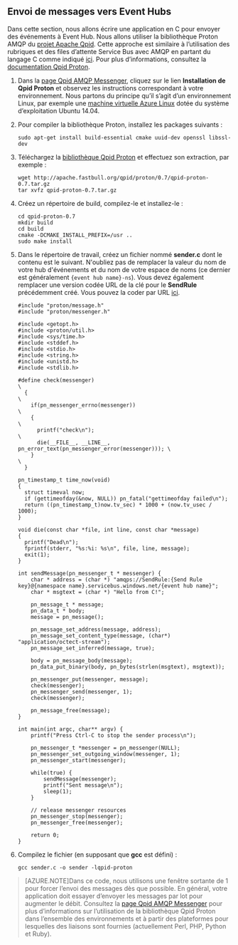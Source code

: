 ## Envoi de messages vers Event Hubs

Dans cette section, nous allons écrire une application en C pour envoyer des événements à Event Hub. Nous allons utiliser la bibliothèque Proton AMQP du [projet Apache Qpid](http://qpid.apache.org/). Cette approche est similaire à l’utilisation des rubriques et des files d’attente Service Bus avec AMQP en partant du langage C comme indiqué [ici](https://code.msdn.microsoft.com/Using-Apache-Qpid-Proton-C-afd76504). Pour plus d’informations, consultez la [documentation Qpid Proton](http://qpid.apache.org/proton/index.html).

1. Dans la [page Qpid AMQP Messenger](http://qpid.apache.org/components/messenger/index.html), cliquez sur le lien **Installation de Qpid Proton** et observez les instructions correspondant à votre environnement. Nous partons du principe qu’il s’agit d’un environnement Linux, par exemple une [machine virtuelle Azure Linux](../articles/virtual-machines/virtual-machines-linux-tutorial.md) dotée du système d’exploitation Ubuntu 14.04.

2. Pour compiler la bibliothèque Proton, installez les packages suivants :

	```
	sudo apt-get install build-essential cmake uuid-dev openssl libssl-dev
	```

3. Téléchargez la [bibliothèque Qpid Proton](http://qpid.apache.org/proton/index.html) et effectuez son extraction, par exemple :

	```
	wget http://apache.fastbull.org/qpid/proton/0.7/qpid-proton-0.7.tar.gz
	tar xvfz qpid-proton-0.7.tar.gz
	```

4. Créez un répertoire de build, compilez-le et installez-le :

	```
	cd qpid-proton-0.7
	mkdir build
	cd build
	cmake -DCMAKE_INSTALL_PREFIX=/usr ..
	sudo make install
	```

5. Dans le répertoire de travail, créez un fichier nommé **sender.c** dont le contenu est le suivant. N'oubliez pas de remplacer la valeur du nom de votre hub d'événements et du nom de votre espace de noms (ce dernier est généralement `{event hub name}-ns`). Vous devez également remplacer une version codée URL de la clé pour le **SendRule** précédemment créé. Vous pouvez la coder par URL [ici](http://www.w3schools.com/tags/ref_urlencode.asp).

	```
	#include "proton/message.h"
	#include "proton/messenger.h"
	
	#include <getopt.h>
	#include <proton/util.h>
	#include <sys/time.h>
	#include <stddef.h>
	#include <stdio.h>
	#include <string.h>
	#include <unistd.h>
	#include <stdlib.h>
	
	#define check(messenger)                                                     \
	  {                                                                          \
	    if(pn_messenger_errno(messenger))                                        \
	    {                                                                        \
	      printf("check\n");													 \
	      die(__FILE__, __LINE__, pn_error_text(pn_messenger_error(messenger))); \
	    }                                                                        \
	  }  
	
	pn_timestamp_t time_now(void)
	{
	  struct timeval now;
	  if (gettimeofday(&now, NULL)) pn_fatal("gettimeofday failed\n");
	  return ((pn_timestamp_t)now.tv_sec) * 1000 + (now.tv_usec / 1000);
	}  
	
	void die(const char *file, int line, const char *message)
	{
	  printf("Dead\n");
	  fprintf(stderr, "%s:%i: %s\n", file, line, message);
	  exit(1);
	}
	
	int sendMessage(pn_messenger_t * messenger) {
		char * address = (char *) "amqps://SendRule:{Send Rule key}@{namespace name}.servicebus.windows.net/{event hub name}";
		char * msgtext = (char *) "Hello from C!";
	
		pn_message_t * message;
		pn_data_t * body;
		message = pn_message();
	
		pn_message_set_address(message, address);
		pn_message_set_content_type(message, (char*) "application/octect-stream");
		pn_message_set_inferred(message, true);
	
		body = pn_message_body(message);
		pn_data_put_binary(body, pn_bytes(strlen(msgtext), msgtext));
	
		pn_messenger_put(messenger, message);
		check(messenger);
		pn_messenger_send(messenger, 1);
		check(messenger);
	
		pn_message_free(message);
	}
	
	int main(int argc, char** argv) {
		printf("Press Ctrl-C to stop the sender process\n");
	
		pn_messenger_t *messenger = pn_messenger(NULL);
		pn_messenger_set_outgoing_window(messenger, 1);
		pn_messenger_start(messenger);
	
		while(true) {
			sendMessage(messenger);
			printf("Sent message\n");
			sleep(1);
		}
	
		// release messenger resources
		pn_messenger_stop(messenger);
		pn_messenger_free(messenger);
	
		return 0;
	}
	```

6. Compilez le fichier (en supposant que **gcc** est défini) :

	```
	gcc sender.c -o sender -lqpid-proton
	```

> [AZURE.NOTE]Dans ce code, nous utilisons une fenêtre sortante de 1 pour forcer l’envoi des messages dès que possible. En général, votre application doit essayer d’envoyer les messages par lot pour augmenter le débit. Consultez la [page Qpid AMQP Messenger](http://qpid.apache.org/components/messenger/index.html) pour plus d’informations sur l’utilisation de la bibliothèque Qpid Proton dans l’ensemble des environnements et à partir des plateformes pour lesquelles des liaisons sont fournies (actuellement Perl, PHP, Python et Ruby).

<!---HONumber=AcomDC_1217_2015-->